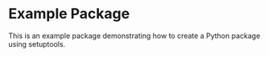 # Example Package

This is an example package demonstrating how to create a Python package using setuptools.

